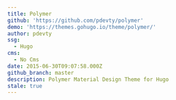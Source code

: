 ```yaml
---
title: Polymer
github: 'https://github.com/pdevty/polymer'
demo: 'https://themes.gohugo.io/theme/polymer/'
author: pdevty
ssg:
  - Hugo
cms:
  - No Cms
date: 2015-06-30T09:07:58.000Z
github_branch: master
description: Polymer Material Design Theme for Hugo
stale: true
---
```

